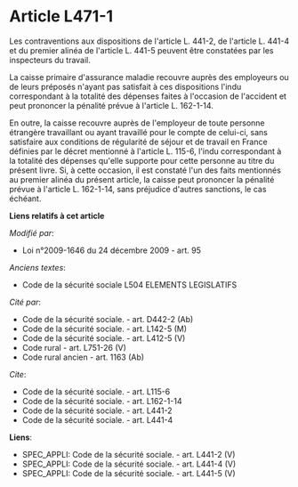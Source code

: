 # Article L471-1

Les contraventions aux dispositions de l'article L. 441-2, de l'article L. 441-4 et du premier alinéa de l'article L. 441-5
peuvent être constatées par les inspecteurs du travail. 

La caisse primaire d'assurance maladie recouvre auprès des employeurs ou de leurs préposés n'ayant pas satisfait à ces
dispositions l'indu correspondant à la totalité des dépenses faites à l'occasion de l'accident et peut prononcer la pénalité
prévue à l'article L. 162-1-14. 

En outre, la caisse recouvre auprès de l'employeur de toute personne étrangère travaillant ou ayant travaillé pour le compte
de celui-ci, sans satisfaire aux conditions de régularité de séjour et de travail en France définies par le décret mentionné
à l'article L. 115-6, l'indu correspondant à la totalité des dépenses qu'elle supporte pour cette personne au titre du
présent livre. Si, à cette occasion, il est constaté l'un des faits mentionnés au premier alinéa du présent article, la
caisse peut prononcer la pénalité prévue à l'article L. 162-1-14, sans préjudice d'autres sanctions, le cas échéant.

**Liens relatifs à cet article**

_Modifié par_:

  - Loi n°2009-1646 du 24 décembre 2009 - art. 95

_Anciens textes_:

  - Code de la sécurité sociale L504 ELEMENTS LEGISLATIFS

_Cité par_:

  - Code de la sécurité sociale. - art. D442-2 (Ab)
  - Code de la sécurité sociale. - art. L142-5 (M)
  - Code de la sécurité sociale. - art. L412-5 (V)
  - Code rural - art. L751-26 (V)
  - Code rural ancien - art. 1163 (Ab)

_Cite_:

  - Code de la sécurité sociale. - art. L115-6
  - Code de la sécurité sociale. - art. L162-1-14
  - Code de la sécurité sociale. - art. L441-2
  - Code de la sécurité sociale. - art. L441-4

**Liens**:

  - SPEC_APPLI: Code de la sécurité sociale. - art. L441-2 (V)
  - SPEC_APPLI: Code de la sécurité sociale. - art. L441-4 (V)
  - SPEC_APPLI: Code de la sécurité sociale. - art. L441-5 (V)
